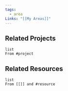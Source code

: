 ```yaml
---
tags:
  - area
Links: "[[My Areas]]"
---
```

## Related Projects

```dataview
list
From #project
```

## Related Resources

```dataview
list
From [[]] and #resource
```